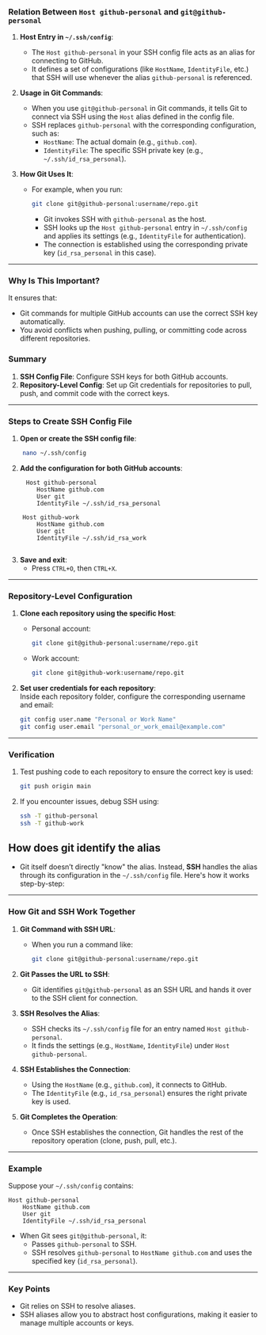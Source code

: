### Relation Between `Host github-personal` and `git@github-personal`

1. **Host Entry in `~/.ssh/config`**:  
   - The `Host github-personal` in your SSH config file acts as an alias for connecting to GitHub.  
   - It defines a set of configurations (like `HostName`, `IdentityFile`, etc.) that SSH will use whenever the alias `github-personal` is referenced.  

2. **Usage in Git Commands**:  
   - When you use `git@github-personal` in Git commands, it tells Git to connect via SSH using the `Host` alias defined in the config file.
   - SSH replaces `github-personal` with the corresponding configuration, such as:  
     - `HostName`: The actual domain (e.g., `github.com`).  
     - `IdentityFile`: The specific SSH private key (e.g., `~/.ssh/id_rsa_personal`).  

3. **How Git Uses It**:  
   - For example, when you run:  
     ```bash
     git clone git@github-personal:username/repo.git
     ```  
     - Git invokes SSH with `github-personal` as the host.  
     - SSH looks up the `Host github-personal` entry in `~/.ssh/config` and applies its settings (e.g., `IdentityFile` for authentication).  
     - The connection is established using the corresponding private key (`id_rsa_personal` in this case).  

---

### Why Is This Important?  
It ensures that:  
- Git commands for multiple GitHub accounts can use the correct SSH key automatically.  
- You avoid conflicts when pushing, pulling, or committing code across different repositories.  


### Summary

1. **SSH Config File**: Configure SSH keys for both GitHub accounts.
2. **Repository-Level Config**: Set up Git credentials for repositories to pull, push, and commit code with the correct keys.

---

### Steps to Create SSH Config File

1. **Open or create the SSH config file**:
```bash
    nano ~/.ssh/config
```
    
2. **Add the configuration for both GitHub accounts**:  
```plaintext
	 Host github-personal
		HostName github.com
		User git
		IdentityFile ~/.ssh/id_rsa_personal
	
	Host github-work
		HostName github.com
		User git
		IdentityFile ~/.ssh/id_rsa_work
		
```
    
3. **Save and exit**:
    - Press `CTRL+O`, then `CTRL+X`.

---

### Repository-Level Configuration

1. **Clone each repository using the specific Host**:
    
    - Personal account:
        
        ```bash
        git clone git@github-personal:username/repo.git
        ```
        
    - Work account:
        
        ```bash
        git clone git@github-work:username/repo.git
        ```
        
2. **Set user credentials for each repository**:  
    Inside each repository folder, configure the corresponding username and email:
    
    ```bash
    git config user.name "Personal or Work Name"
    git config user.email "personal_or_work_email@example.com"
    ```
    

---

### Verification

1. Test pushing code to each repository to ensure the correct key is used:
    
    ```bash
    git push origin main
    ```
    
2. If you encounter issues, debug SSH using:
    
    ```bash
    ssh -T github-personal
    ssh -T github-work
    ```

## How does git identify the alias

- Git itself doesn’t directly "know" the alias. Instead, **SSH** handles the alias through its configuration in the `~/.ssh/config` file. Here's how it works step-by-step:

---

### How Git and SSH Work Together

1. **Git Command with SSH URL**:
    
    - When you run a command like:
        
        ```bash
        git clone git@github-personal:username/repo.git
        ```
        
2. **Git Passes the URL to SSH**:
    
    - Git identifies `git@github-personal` as an SSH URL and hands it over to the SSH client for connection.
3. **SSH Resolves the Alias**:
    
    - SSH checks its `~/.ssh/config` file for an entry named `Host github-personal`.
    - It finds the settings (e.g., `HostName`, `IdentityFile`) under `Host github-personal`.
4. **SSH Establishes the Connection**:
    
    - Using the `HostName` (e.g., `github.com`), it connects to GitHub.
    - The `IdentityFile` (e.g., `id_rsa_personal`) ensures the right private key is used.
5. **Git Completes the Operation**:
    
    - Once SSH establishes the connection, Git handles the rest of the repository operation (clone, push, pull, etc.).

---

### Example

Suppose your `~/.ssh/config` contains:

```plaintext
Host github-personal
    HostName github.com
    User git
    IdentityFile ~/.ssh/id_rsa_personal
```

- When Git sees `git@github-personal`, it:
    - Passes `github-personal` to SSH.
    - SSH resolves `github-personal` to `HostName github.com` and uses the specified key (`id_rsa_personal`).

---

### Key Points

- Git relies on SSH to resolve aliases.
- SSH aliases allow you to abstract host configurations, making it easier to manage multiple accounts or keys.
